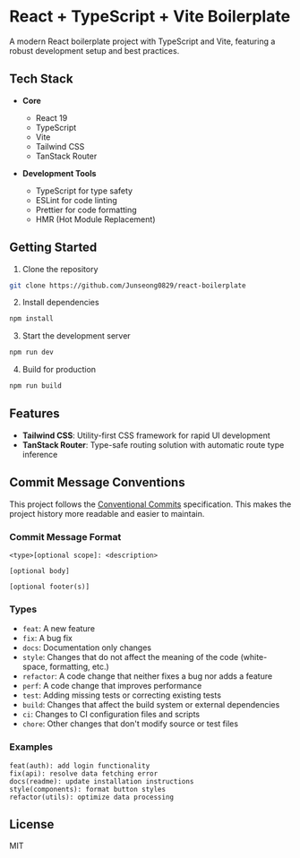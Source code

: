 # React + TypeScript + Vite Boilerplate

A modern React boilerplate project with TypeScript and Vite, featuring a robust development setup and best practices.

## Tech Stack

- **Core**

  - React 19
  - TypeScript
  - Vite
  - Tailwind CSS
  - TanStack Router

- **Development Tools**
  - TypeScript for type safety
  - ESLint for code linting
  - Prettier for code formatting
  - HMR (Hot Module Replacement)

## Getting Started

1. Clone the repository

```bash
git clone https://github.com/Junseong0829/react-boilerplate
```

2. Install dependencies

```bash
npm install
```

3. Start the development server

```bash
npm run dev
```

4. Build for production

```bash
npm run build
```

## Features

- **Tailwind CSS**: Utility-first CSS framework for rapid UI development
- **TanStack Router**: Type-safe routing solution with automatic route type inference

## Commit Message Conventions

This project follows the [Conventional Commits](https://www.conventionalcommits.org/) specification. This makes the project history more readable and easier to maintain.

### Commit Message Format

```
<type>[optional scope]: <description>

[optional body]

[optional footer(s)]
```

### Types

- `feat`: A new feature
- `fix`: A bug fix
- `docs`: Documentation only changes
- `style`: Changes that do not affect the meaning of the code (white-space, formatting, etc.)
- `refactor`: A code change that neither fixes a bug nor adds a feature
- `perf`: A code change that improves performance
- `test`: Adding missing tests or correcting existing tests
- `build`: Changes that affect the build system or external dependencies
- `ci`: Changes to CI configuration files and scripts
- `chore`: Other changes that don't modify source or test files

### Examples

```
feat(auth): add login functionality
fix(api): resolve data fetching error
docs(readme): update installation instructions
style(components): format button styles
refactor(utils): optimize data processing
```

## License

MIT
